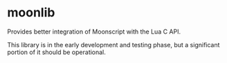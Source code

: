 # moonlib
Provides better integration of Moonscript with the Lua C API.

This library is in the early development and testing phase, but a significant portion of it should be operational.
